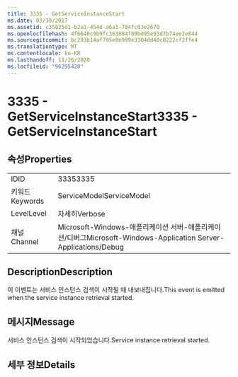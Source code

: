 ```yaml
---
title: 3335 - GetServiceInstanceStart
ms.date: 03/30/2017
ms.assetid: c35025d1-b2a1-454d-a6a1-784fc03e2670
ms.openlocfilehash: 4f6640c9b9fc363884f09bd95e93d7b74ee2e844
ms.sourcegitcommit: bc293b14af795e0e999e3304dd40c0222cf2ffe4
ms.translationtype: MT
ms.contentlocale: ko-KR
ms.lasthandoff: 11/26/2020
ms.locfileid: "96295420"
---
```

# <a name="3335---getserviceinstancestart"></a><span data-ttu-id="75e1f-102">3335 - GetServiceInstanceStart</span><span class="sxs-lookup"><span data-stu-id="75e1f-102">3335 - GetServiceInstanceStart</span></span>

## <a name="properties"></a><span data-ttu-id="75e1f-103">속성</span><span class="sxs-lookup"><span data-stu-id="75e1f-103">Properties</span></span>  
  
|||  
|-|-|  
|<span data-ttu-id="75e1f-104">ID</span><span class="sxs-lookup"><span data-stu-id="75e1f-104">ID</span></span>|<span data-ttu-id="75e1f-105">3335</span><span class="sxs-lookup"><span data-stu-id="75e1f-105">3335</span></span>|  
|<span data-ttu-id="75e1f-106">키워드</span><span class="sxs-lookup"><span data-stu-id="75e1f-106">Keywords</span></span>|<span data-ttu-id="75e1f-107">ServiceModel</span><span class="sxs-lookup"><span data-stu-id="75e1f-107">ServiceModel</span></span>|  
|<span data-ttu-id="75e1f-108">Level</span><span class="sxs-lookup"><span data-stu-id="75e1f-108">Level</span></span>|<span data-ttu-id="75e1f-109">자세히</span><span class="sxs-lookup"><span data-stu-id="75e1f-109">Verbose</span></span>|  
|<span data-ttu-id="75e1f-110">채널</span><span class="sxs-lookup"><span data-stu-id="75e1f-110">Channel</span></span>|<span data-ttu-id="75e1f-111">Microsoft-Windows-애플리케이션 서버-애플리케이션/디버그</span><span class="sxs-lookup"><span data-stu-id="75e1f-111">Microsoft-Windows-Application Server-Applications/Debug</span></span>|  
  
## <a name="description"></a><span data-ttu-id="75e1f-112">Description</span><span class="sxs-lookup"><span data-stu-id="75e1f-112">Description</span></span>  

 <span data-ttu-id="75e1f-113">이 이벤트는 서비스 인스턴스 검색이 시작될 때 내보내집니다.</span><span class="sxs-lookup"><span data-stu-id="75e1f-113">This event is emitted when the service instance retrieval started.</span></span>  
  
## <a name="message"></a><span data-ttu-id="75e1f-114">메시지</span><span class="sxs-lookup"><span data-stu-id="75e1f-114">Message</span></span>  

 <span data-ttu-id="75e1f-115">서비스 인스턴스 검색이 시작되었습니다.</span><span class="sxs-lookup"><span data-stu-id="75e1f-115">Service instance retrieval started.</span></span>  
  
## <a name="details"></a><span data-ttu-id="75e1f-116">세부 정보</span><span class="sxs-lookup"><span data-stu-id="75e1f-116">Details</span></span>
